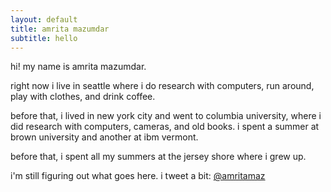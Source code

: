 ```yaml
---
layout: default
title: amrita mazumdar
subtitle: hello
---
```


hi! my name is amrita mazumdar. 

right now i live in seattle where i do research with computers, run around, play with clothes, and drink coffee. 

before that, i lived in new york city and went to columbia university, where i did research with computers, cameras, and old books. i spent a summer at brown university and another at ibm vermont.

before that, i spent all my summers at the jersey shore where i grew up. 

i'm still figuring out what goes here. i tweet a bit: [@amritamaz](http://www.twitter.com/amritamaz)
